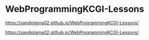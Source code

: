 # WebProgrammingKCGI-Lessons
https://sandiplama02.github.io/WebProgrammingKCGI-Lessons/

https://sandiplama02.github.io/WebProgrammingKCGI-Lessons/
